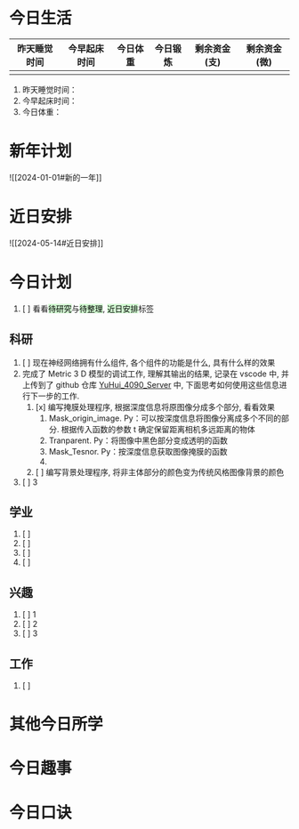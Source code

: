 # 今日生活

| 昨天睡觉时间 | 今早起床时间 | 今日体重 | 今日锻炼 | 剩余资金(支) | 剩余资金(微) |
| ------ | ------ | ---- | ---- | ------- | ------- |
|        |        |      |      |         |         |

1. 昨天睡觉时间：
2. 今早起床时间：
3. 今日体重：

# 新年计划

![[2024-01-01#新的一年]]

# 近日安排

![[2024-05-14#近日安排]]

# 今日计划

1. [ ] 看看<mark style="background: #BBFABBA6;">待研究</mark>与<mark style="background: #BBFABBA6;">待整理</mark>,  <mark style="background: #BBFABBA6;">近日安排</mark>标签

## 科研

1. [ ] 现在神经网络拥有什么组件, 各个组件的功能是什么, 具有什么样的效果
2. 完成了 Metric 3 D 模型的调试工作, 理解其输出的结果, 记录在 vscode 中, 并上传到了 github 仓库  [YuHui_4090_Server](https://github.com/Nekasu/YuHui_4090_Server/blob/main/3_code_area/0_code_hello/test_metirc3d/readme.md) 中, 下面思考如何使用这些信息进行下一步的工作.
	1. [x] 编写掩膜处理程序, 根据深度信息将原图像分成多个部分, 看看效果
		1. Mask_origin_image. Py：可以按深度信息将图像分离成多个不同的部分. 根据传入函数的参数 t 确定保留距离相机多远距离的物体
		2. Tranparent. Py：将图像中黑色部分变成透明的函数
		3. Mask_Tesnor. Py：按深度信息获取图像掩膜的函数
		4. 
	2. [ ] 编写背景处理程序, 将非主体部分的颜色变为传统风格图像背景的颜色
3. [ ] 3 

## 学业

1. [ ] 
2. [ ] 
3. [ ] 
4. [ ] 

## 兴趣

1. [ ] 1
2. [ ] 2
3. [ ] 3 

## 工作

1. [ ] 

# 其他今日所学



# 今日趣事



# 今日口诀


